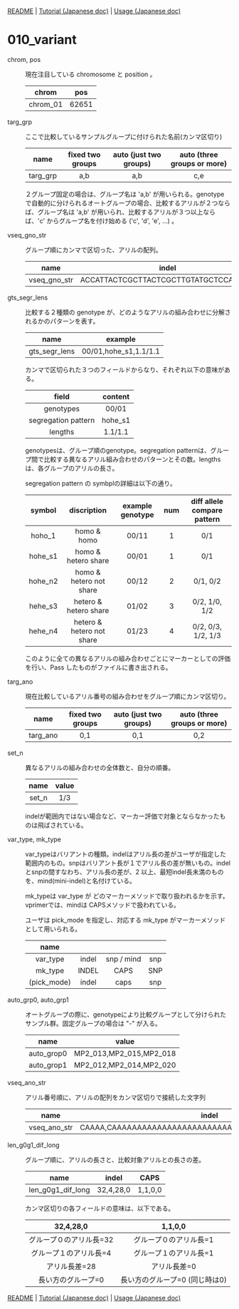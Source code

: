 [README](../README.md) | [Tutorial (Japanese doc)](doc/Tutorial.jp.md) | [Usage (Japanese doc)](doc/Usage.jp.md)

# 010_variant

<dl>
<dt>
chrom, pos
</dt>
<dd>
<p><p>
現在注目している chromosome と position 。
</p>

chrom | pos
:---:|:---:
chrom_01 | 62651

</dd>
</dl>


<dl>
<dt>
targ_grp
</dt>
<dd>
<p><p>
ここで比較しているサンプルグループに付けられた名前(カンマ区切り)
</p>


|name| fixed two groups | auto (just two groups) | auto (three groups or more) |
|:---:|:---:|:---:|:---:|
| targ_grp |a,b|a,b|c,e|


２グループ固定の場合は、グループ名は 'a,b' が用いられる。genotype で自動的に分けられるオートグループの場合、比較するアリルが２つならば、グループ名は 'a,b' が用いられ、比較するアリルが３つ以上ならば、'c' からグループ名を付け始める ('c', 'd', 'e', ...) 。

</dd>
</dl>


<dl>
<dt>
vseq_gno_str
</dt>
<dd>
<p><p>
グループ順にカンマで区切った、アリルの配列。

name|indel|caps|snp|
:---:|:---:|:---:|:---:|
vseq_gno_str|ACCATTACTCGCTTACTCGCTTGTATGCTCCA,ACCA|A,T|G,C|

</p>
</dd>
</dl>



<dl>
<dt>
gts_segr_lens
</dt>
<dd>
<p><p>
比較する２種類の genotype が、どのようなアリルの組み合わせに分解されるかのパターンを表す。

|name|example|
|:---:|:---:|
|gts_segr_lens|00/01,hohe_s1,1.1/1.1|

カンマで区切られた３つのフィールドからなり、それぞれ以下の意味がある。

|field|content|
|:---:|:---:|
|genotypes|00/01|
|segregation pattern|hohe_s1|
|lengths|1.1/1.1|

genotypesは、グループ順のgenotype。segregation patternは、グループ間で比較する異なるアリル組み合わせのパターンとその数。lengthsは、各グループのアリルの長さ。

segregation pattern の symbplの詳細は以下の通り。

|symbol|discription|example genotype|num|diff allele compare pattern|
|:---:|:---:|:---:|:---:|:---:|
|hoho_1 |homo & homo | 00/11|   1 |  0/1
|hohe_s1 |homo & hetero share|00/01 |  1 |  0/1
|hohe_n2 |homo & hetero not share|00/12 |  2 |  0/1, 0/2
|hehe_s3 |hetero & hetero share|01/02 |  3 |  0/2, 1/0, 1/2
|hehe_n4 |hetero & hetero not share|01/23 |  4 |  0/2, 0/3, 1/2, 1/3


このように全ての異なるアリルの組み合わせごとにマーカーとしての評価を行い、Pass したものがファイルに書き出される。

</p>
</dd>
</dl>



<dl>
<dt>
targ_ano
</dt>
<dd>
<p><p>
現在比較しているアリル番号の組み合わせをグループ順にカンマ区切り。
</p>


|name| fixed two groups | auto (just two groups) | auto (three groups or more) |
|:---:|:---:|:---:|:---:|
| targ_ano |0,1|0,1|0,2|


</dd>
</dl>


<dl>
<dt>
set_n
</dt>
<dd>
<p><p>


異なるアリルの組み合わせの全体数と、自分の順番。

|name| value |
|:---:|:---:|
| set_n |1/3|


indelが範囲内ではない場合など、マーカー評価で対象とならなかったものは飛ばされている。

</p>
</dd>
</dl>


<dl>
<dt>
var_type, mk_type
</dt>
<dd>
<p><p>

var_typeはバリアントの種類。indelはアリル長の差がユーザが指定した範囲内のもの。snpはバリアント長が１でアリル長の差が無いもの。indelとsnpの間すなわち、アリル長の差が、2 以上、最短indel長未満のものを、mind(mini-indel)と名付けている。

mk_typeは var_type が どのマーカーメソッドで取り扱われるかを示す。vprimerでは、mindは CAPSメソッドで扱われている。

ユーザは pick_mode を指定し、対応する mk_type がマーカーメソッドとして用いられる。

|name||||
|:---:|:---:|:---:|:---:|
| var_type |indel|snp / mind |snp|
| mk_type |INDEL|CAPS|SNP|
|(pick_mode)| indel|caps|snp|


</dd>
</dl>


<dl>
<dt>
auto_grp0, auto_grp1
</dt>
<dd>
<p><p>
オートグループの際に、genotypeにより比較グループとして分けられたサンプル群。固定グループの場合は "-" が入る。
</p>

|name| value |
|:---:|:---:|
| auto_grop0 |MP2_013,MP2_015,MP2_018|
| auto_grop1 |MP2_012,MP2_014,MP2_020|

</dd>
</dl>


<dl>
<dt>
vseq_ano_str
</dt>
<dd>
<p><p>
アリル番号順に、アリルの配列をカンマ区切りで接続した文字列
</p>


|name| indel |caps|snp|
|:---:|:---:|:---:|:---:|
| vseq_ano_str |CAAAA,CAAAAAAAAAAAAAAAAAAAAAAAAAA,CAAAAAAAAAAAAAAAAAA|A,T|G,A|

</dd>
</dl>


<dl>
<dt>
len_g0g1_dif_long
</dt>
<dd>
<p><p>
グループ順に、アリルの長さと、比較対象アリルとの長さの差。

|name| indel |CAPS|
|:---:|:---:|:---:|
| len_g0g1_dif_long |32,4,28,0|1,1,0,0|

カンマ区切りの各フィールドの意味は、以下である。

|32,4,28,0|1,1,0,0|
|:---:|:---:|
|グループ０のアリル長=32|グループ０のアリル長=1|
|グループ１のアリル長=4|グループ１のアリル長=1|
|アリル長差=28|アリル長差=0|
|長い方のグループ=0|長い方のグループ=0 (同じ時は0)|

</p>
</dd>
</dl>


[README](../README.md) | [Tutorial (Japanese doc)](doc/Tutorial.jp.md) | [Usage (Japanese doc)](doc/Usage.jp.md)

